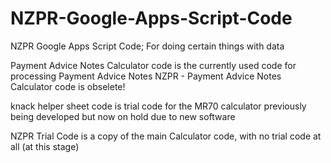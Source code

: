 # NZPR-Google-Apps-Script-Code
NZPR Google Apps Script Code;
For doing certain things with data

Payment Advice Notes Calculator code is the currently used code for processing Payment Advice Notes
NZPR - Payment Advice Notes Calculator code is obselete!

knack helper sheet code is trial code for the MR70 calculator previously being developed but now on hold due to new software

NZPR Trial Code is a copy of the main Calculator code, with no trial code at all (at this stage)
